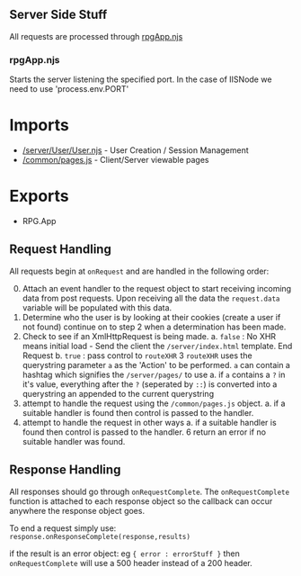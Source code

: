 Server Side Stuff
-----------------

All requests are processed through [rpgApp.njs](https://github.com/Probed/RPG/blob/master/server/rpgApp.njs)

### rpgApp.njs

Starts the server listening the specified port. In the case of IISNode we need to use 'process.env.PORT'

# Imports

* [/server/User/User.njs](https://github.com/Probed/RPG/blob/master/server/User/User.njs) - User Creation / Session Management
* [/common/pages.js](https://github.com/Probed/RPG/blob/master/common/pages.js) - Client/Server viewable pages

# Exports

* RPG.App

## Request Handling

All requests begin at `onRequest` and are handled in the following order:

0. Attach an event handler to the request object to start receiving incoming data from post requests. Upon receiving all the data the `request.data` variable will be populated with this data.
1. Determine who the user is by looking at their cookies (create a user if not found) continue on to step 2 when a determination has been made.
2. Check to see if an XmlHttpRequest is being made.
    a. `false` : No XHR means initial load - Send the client the `/server/index.html` template. End Request
    b. `true` : pass control to `routeXHR`
3 `routeXHR` uses the querystring parameter `a` as the 'Action' to be performed. `a` can contain a hashtag which signifies the `/server/pages/` to use
    a. if `a` contains a `?` in it's value, everything after the `?` (seperated by `::`) is converted into a querystring an appended to the current querystring
4. attempt to handle the request using the `/common/pages.js` object.
    a. if a suitable handler is found then control is passed to the handler.
5. attempt to handle the request in other ways
    a. if a suitable handler is found then control is passed to the handler.
6   return an error if no suitable handler was found.

## Response Handling

All responses should go through `onRequestComplete`. The `onRequestComplete` function is attached to each response object so the callback can occur anywhere the response object goes.

To end a request simply use: `response.onResponseComplete(response,results)`

if the result is an error object: eg `{ error : errorStuff }` then `onRequestComplete` will use a 500 header instead of a 200 header.